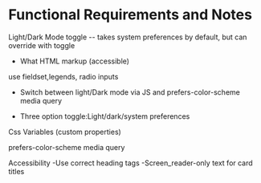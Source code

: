 # Functional Requirements and Notes

Light/Dark Mode toggle -- takes system preferences by default, but can override with toggle

  - What HTML markup (accessible)
   
   use fieldset,legends, radio inputs
   
  - Switch between light/Dark mode via JS and prefers-color-scheme media query
   
  - Three option toggle:Light/dark/system preferences
  
  Css Variables (custom properties)

  prefers-color-scheme media query

  Accessibility
  -Use correct heading tags
  -Screen_reader-only text for card titles